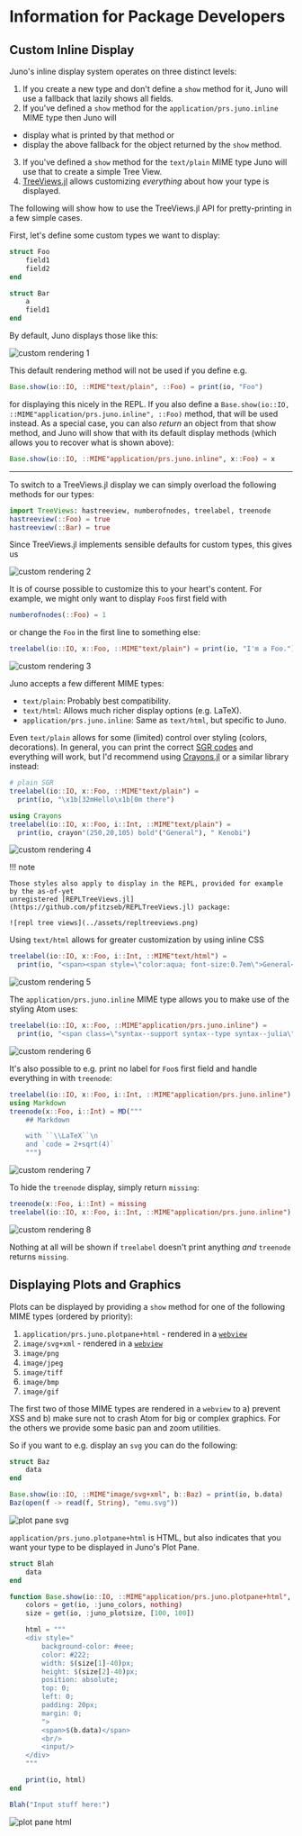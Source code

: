 # Information for Package Developers

## Custom Inline Display
Juno's inline display system operates on three distinct levels:

1. If you create a new type and don't define a `show` method for it, Juno will use a fallback that lazily shows all fields.
2. If you've defined a `show` method for the `application/prs.juno.inline` MIME type then Juno will
  - display what is printed by that method or
  - display the above fallback for the object returned by the `show`  method.
3. If you've defined a `show` method for the `text/plain` MIME type Juno will use that to create a simple Tree View.
4. [TreeViews.jl](https://github.com/pfitzseb/TreeViews.jl) allows customizing *everything* about how your type is displayed.

The following will show how to use the TreeViews.jl API for pretty-printing in a few simple cases.

First, let's define some custom types we want to display:
```julia
struct Foo
    field1
    field2
end

struct Bar
    a
    field1
end
```

By default, Juno displays those like this:

![custom rendering 1](../assets/inline_0.png)

This default rendering method will not be used if you define e.g.
```julia
Base.show(io::IO, ::MIME"text/plain", ::Foo) = print(io, "Foo")
```
for displaying this nicely in the REPL. If you also define a `Base.show(io::IO, ::MIME"application/prs.juno.inline", ::Foo)`
method, that will be used instead. As a special case, you can also *return* an object
from that show method, and Juno will show that with its default display methods (which allows
you to recover what is shown above):
```julia
Base.show(io::IO, ::MIME"application/prs.juno.inline", x::Foo) = x
```

---

To switch to a TreeViews.jl display we can simply overload the following methods for our types:
```julia
import TreeViews: hastreeview, numberofnodes, treelabel, treenode
hastreeview(::Foo) = true
hastreeview(::Bar) = true
```
Since TreeViews.jl implements sensible defaults for custom types, this gives us

![custom rendering 2](../assets/inline_1.png)

It is of course possible to customize this to your heart's content. For example, we might
only want to display `Foo`s first field with
```julia
numberofnodes(::Foo) = 1
```
or change the `Foo` in the first line to something else:
```julia
treelabel(io::IO, x::Foo, ::MIME"text/plain") = print(io, "I'm a Foo.")
```
![custom rendering 3](../assets/inline_2.png)

Juno accepts a few different MIME types:
  - `text/plain`: Probably best compatibility.
  - `text/html`: Allows much richer display options (e.g. LaTeX).
  - `application/prs.juno.inline`: Same as `text/html`, but specific to Juno.

Even `text/plain` allows for some (limited) control over styling (colors, decorations).
In general, you can print the correct [SGR codes](https://en.wikipedia.org/wiki/ANSI_escape_code#SGR) and
everything will work, but I'd recommend using [Crayons.jl](https://github.com/KristofferC/Crayons.jl) or a
similar library instead:
```julia
# plain SGR
treelabel(io::IO, x::Foo, ::MIME"text/plain") =
  print(io, "\x1b[32mHello\x1b[0m there")

using Crayons
treelabel(io::IO, x::Foo, i::Int, ::MIME"text/plain") =
  print(io, crayon"(250,20,105) bold"("General"), " Kenobi")
```

![custom rendering 4](../assets/inline_3.png)

!!! note

    Those styles also apply to display in the REPL, provided for example by the as-of-yet
    unregistered [REPLTreeViews.jl](https://github.com/pfitzseb/REPLTreeViews.jl) package:

    ![repl tree views](../assets/repltreeviews.png)


Using `text/html` allows for greater customization by using inline CSS
```julia
treelabel(io::IO, x::Foo, i::Int, ::MIME"text/html") =
  print(io, "<span><span style=\"color:aqua; font-size:0.7em\">General</span> Kenobi</span>")
```
![custom rendering 5](../assets/inline_4.png)

The `application/prs.juno.inline` MIME type allows you to make use of the styling Atom uses:
```julia
treelabel(io::IO, x::Foo, ::MIME"application/prs.juno.inline") =
  print(io, "<span class=\"syntax--support syntax--type syntax--julia\">Junoooooooo!</span>")
```
![custom rendering 6](../assets/inline_5.png)

It's also possible to e.g. print no label for `Foo`s first field and handle everything in with `treenode`:
```julia
treelabel(io::IO, x::Foo, i::Int, ::MIME"application/prs.juno.inline") = print(io, "")
using Markdown
treenode(x::Foo, i::Int) = MD("""
    ## Markdown

    with ``\\LaTeX``\n
    and `code = 2+sqrt(4)`
    """)
```
![custom rendering 7](../assets/inline_6.png)

To hide the `treenode` display, simply return `missing`:
```julia
treenode(x::Foo, i::Int) = missing
treelabel(io::IO, x::Foo, i::Int, ::MIME"application/prs.juno.inline") = print(io, "...")
```
![custom rendering 8](../assets/inline_7.png)

Nothing at all will be shown if `treelabel` doesn't print anything *and* `treenode` returns
`missing`.


## Displaying Plots and Graphics
Plots can be displayed by providing a `show` method for one of the following MIME types (ordered
by priority):
  1. `application/prs.juno.plotpane+html` - rendered in a [`webview`](https://electronjs.org/docs/api/webview-tag)
  2. `image/svg+xml` - rendered in a [`webview`](https://electronjs.org/docs/api/webview-tag)
  3. `image/png`
  4. `image/jpeg`
  5. `image/tiff`
  6. `image/bmp`
  7. `image/gif`

The first two of those MIME types are rendered in a `webview` to a) prevent XSS and b) make sure not to crash
Atom for big or complex graphics. For the others we provide some basic pan and zoom utilities.


So if you want to e.g. display an `svg` you can do the following:
```julia
struct Baz
    data
end

Base.show(io::IO, ::MIME"image/svg+xml", b::Baz) = print(io, b.data)
Baz(open(f -> read(f, String), "emu.svg"))
```
![plot pane svg](../assets/plotpane_svg.png)

`application/prs.juno.plotpane+html` is HTML, but also indicates that you want your type to be displayed in Juno's Plot
Pane.
```julia
struct Blah
    data
end

function Base.show(io::IO, ::MIME"application/prs.juno.plotpane+html", b::Blah)
    colors = get(io, :juno_colors, nothing)
    size = get(io, :juno_plotsize, [100, 100])

    html = """
    <div style="
        background-color: #eee;
        color: #222;
        width: $(size[1]-40)px;
        height: $(size[2]-40)px;
        position: absolute;
        top: 0;
        left: 0;
        padding: 20px;
        margin: 0;
        ">
        <span>$(b.data)</span>
        <br/>
        <input/>
    </div>
    """

    print(io, html)
end

Blah("Input stuff here:")
```
![plot pane html](../assets/plotpane_smart.png)
